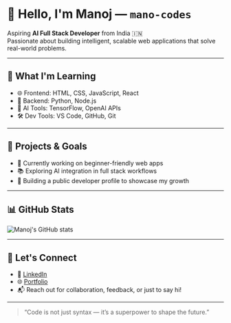 # 👋 Hello, I'm Manoj — `mano-codes`

Aspiring **AI Full Stack Developer** from India 🇮🇳  
Passionate about building intelligent, scalable web applications that solve real-world problems.

---

## 🧠 What I'm Learning
- 🌐 Frontend: HTML, CSS, JavaScript, React
- 🧮 Backend: Python, Node.js
- 🤖 AI Tools: TensorFlow, OpenAI APIs
- 🛠️ Dev Tools: VS Code, GitHub, Git

---

## 🚀 Projects & Goals
- 🔭 Currently working on beginner-friendly web apps
- 📚 Exploring AI integration in full stack workflows
- 🌱 Building a public developer profile to showcase my growth

---

## 📊 GitHub Stats
![Manoj's GitHub stats](https://github-readme-stats.vercel.app/api?username=mano-codes&show_icons=true&theme=radical)

---

## 🎯 Let's Connect
- 💼 [LinkedIn](https://www.linkedin.com/in/manoj-kumar-9a1437385)
- 🌐 [Portfolio](https://your-portfolio-link.com)
- 📬 Reach out for collaboration, feedback, or just to say hi!

---

> “Code is not just syntax — it’s a superpower to shape the future.”

